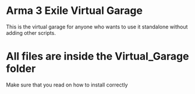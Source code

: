# Arma 3 Exile Virtual Garage
This is the virtual garage for anyone who wants to use it standalone without adding other scripts.
# All files are inside the Virtual_Garage folder
Make sure that you read on how to install correctly
